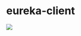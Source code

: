 # eureka-client


[![](https://jitpack.io/v/izerui/eureka-client.svg)](https://jitpack.io/#izerui/eureka-client)